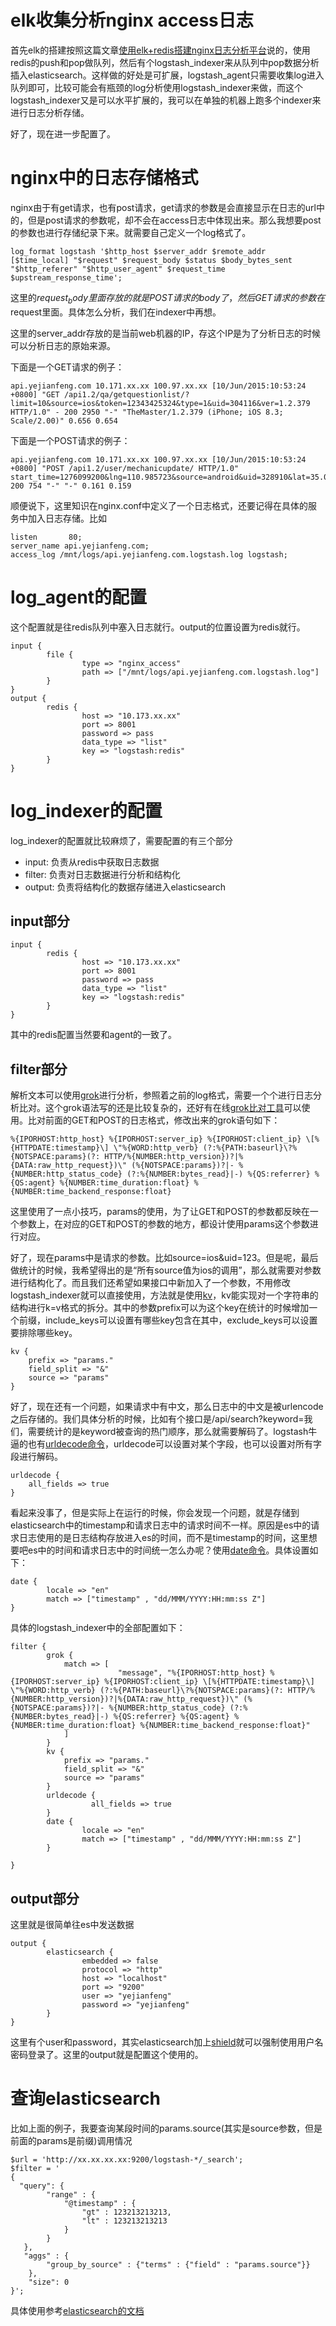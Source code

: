 # elk收集分析nginx access日志

首先elk的搭建按照这篇文章[使用elk+redis搭建nginx日志分析平台](http://www.cnblogs.com/yjf512/p/4199105.html)说的，使用redis的push和pop做队列，然后有个logstash_indexer来从队列中pop数据分析插入elasticsearch。这样做的好处是可扩展，logstash_agent只需要收集log进入队列即可，比较可能会有瓶颈的log分析使用logstash_indexer来做，而这个logstash_indexer又是可以水平扩展的，我可以在单独的机器上跑多个indexer来进行日志分析存储。

好了，现在进一步配置了。

# nginx中的日志存储格式

nginx由于有get请求，也有post请求，get请求的参数是会直接显示在日志的url中的，但是post请求的参数呢，却不会在access日志中体现出来。那么我想要post的参数也进行存储纪录下来。就需要自己定义一个log格式了。

    log_format logstash '$http_host $server_addr $remote_addr [$time_local] "$request" $request_body $status $body_bytes_sent "$http_referer" "$http_user_agent" $request_time $upstream_response_time';

这里的$request_body里面存放的就是POST请求的body了，然后GET请求的参数在$request里面。具体怎么分析，我们在indexer中再想。

这里的server_addr存放的是当前web机器的IP，存这个IP是为了分析日志的时候可以分析日志的原始来源。

下面是一个GET请求的例子：

    api.yejianfeng.com 10.171.xx.xx 100.97.xx.xx [10/Jun/2015:10:53:24 +0800] "GET /api1.2/qa/getquestionlist/?limit=10&source=ios&token=12343425324&type=1&uid=304116&ver=1.2.379 HTTP/1.0" - 200 2950 "-" "TheMaster/1.2.379 (iPhone; iOS 8.3; Scale/2.00)" 0.656 0.654

下面是一个POST请求的例子：

    api.yejianfeng.com 10.171.xx.xx 100.97.xx.xx [10/Jun/2015:10:53:24 +0800] "POST /api1.2/user/mechanicupdate/ HTTP/1.0" start_time=1276099200&lng=110.985723&source=android&uid=328910&lat=35.039471&city=140800 200 754 "-" "-" 0.161 0.159

顺便说下，这里知识在nginx.conf中定义了一个日志格式，还要记得在具体的服务中加入日志存储。比如

    listen       80;
    server_name api.yejianfeng.com;
    access_log /mnt/logs/api.yejianfeng.com.logstash.log logstash;

# log_agent的配置

这个配置就是往redis队列中塞入日志就行。output的位置设置为redis就行。

    input {
            file {
                    type => "nginx_access"
                    path => ["/mnt/logs/api.yejianfeng.com.logstash.log"]
            }
    }
    output {
            redis {
                    host => "10.173.xx.xx"
                    port => 8001
                    password => pass
                    data_type => "list"
                    key => "logstash:redis"
            }
    }

# log_indexer的配置

log_indexer的配置就比较麻烦了，需要配置的有三个部分

* input: 负责从redis中获取日志数据
* filter:  负责对日志数据进行分析和结构化
* output: 负责将结构化的数据存储进入elasticsearch

## input部分

    input {
            redis {
                    host => "10.173.xx.xx"
                    port => 8001
                    password => pass
                    data_type => "list"
                    key => "logstash:redis"
            }
    }

其中的redis配置当然要和agent的一致了。

## filter部分

解析文本可以使用[grok](https://www.elastic.co/guide/en/logstash/current/plugins-filters-grok.html)进行分析，参照着之前的log格式，需要一个个进行日志分析比对。这个grok语法写的还是比较复杂的，还好有在线[grok比对工具](http://grokconstructor.appspot.com/do/match)可以使用。比对前面的GET和POST的日志格式，修改出来的grok语句如下：

    %{IPORHOST:http_host} %{IPORHOST:server_ip} %{IPORHOST:client_ip} \[%{HTTPDATE:timestamp}\] \"%{WORD:http_verb} (?:%{PATH:baseurl}\?%{NOTSPACE:params}(?: HTTP/%{NUMBER:http_version})?|%{DATA:raw_http_request})\" (%{NOTSPACE:params})?|- %{NUMBER:http_status_code} (?:%{NUMBER:bytes_read}|-) %{QS:referrer} %{QS:agent} %{NUMBER:time_duration:float} %{NUMBER:time_backend_response:float}

这里使用了一点小技巧，params的使用，为了让GET和POST的参数都反映在一个参数上，在对应的GET和POST的参数的地方，都设计使用params这个参数进行对应。

好了，现在params中是请求的参数。比如source=ios&uid=123。但是呢，最后做统计的时候，我希望得出的是“所有source值为ios的调用”，那么就需要对参数进行结构化了。而且我们还希望如果接口中新加入了一个参数，不用修改logstash_indexer就可以直接使用，方法就是使用[kv](http://logstash.net/docs/1.4.0.rc1/filters/kv)，kv能实现对一个字符串的结构进行k=v格式的拆分。其中的参数prefix可以为这个key在统计的时候增加一个前缀，include_keys可以设置有哪些key包含在其中，exclude_keys可以设置要排除哪些key。

    kv {
        prefix => "params."
        field_split => "&"
        source => "params"
    }

好了，现在还有一个问题，如果请求中有中文，那么日志中的中文是被urlencode之后存储的。我们具体分析的时候，比如有个接口是/api/search?keyword=我们，需要统计的是keyword被查询的热门顺序，那么就需要解码了。logstash牛逼的也有[urldecode命令](http://logstash.net/docs/1.4.0.rc1/filters/urldecode)，urldecode可以设置对某个字段，也可以设置对所有字段进行解码。

    urldecode {
        all_fields => true
    }

看起来没事了，但是实际上在运行的时候，你会发现一个问题，就是存储到elasticsearch中的timestamp和请求日志中的请求时间不一样。原因是es中的请求日志使用的是日志结构存放进入es的时间，而不是timestamp的时间，这里想要吧es中的时间和请求日志中的时间统一怎么办呢？使用[date命令](http://logstash.net/docs/1.4.0.rc1/filters/date)。具体设置如下：
    
    date {
            locale => "en"
            match => ["timestamp" , "dd/MMM/YYYY:HH:mm:ss Z"]
    }

具体的logstash_indexer中的全部配置如下：

    filter {
            grok {
                match => [
                            "message", "%{IPORHOST:http_host} %{IPORHOST:server_ip} %{IPORHOST:client_ip} \[%{HTTPDATE:timestamp}\] \"%{WORD:http_verb} (?:%{PATH:baseurl}\?%{NOTSPACE:params}(?: HTTP/%{NUMBER:http_version})?|%{DATA:raw_http_request})\" (%{NOTSPACE:params})?|- %{NUMBER:http_status_code} (?:%{NUMBER:bytes_read}|-) %{QS:referrer} %{QS:agent} %{NUMBER:time_duration:float} %{NUMBER:time_backend_response:float}"
                ]
            }
            kv {
                prefix => "params."
                field_split => "&"
                source => "params"
            }
            urldecode {
                      all_fields => true
            }
            date {
                    locale => "en"
                    match => ["timestamp" , "dd/MMM/YYYY:HH:mm:ss Z"]
            }

    }


## output部分

这里就是很简单往es中发送数据

    output {
            elasticsearch {
                    embedded => false
                    protocol => "http"
                    host => "localhost"
                    port => "9200"
                    user => "yejianfeng"
                    password => "yejianfeng"
            }
    }

这里有个user和password，其实elasticsearch加上[shield](https://www.elastic.co/downloads/shield)就可以强制使用用户名密码登录了。这里的output就是配置这个使用的。

# 查询elasticsearch

比如上面的例子，我要查询某段时间的params.source(其实是source参数，但是前面的params是前缀)调用情况

    $url = 'http://xx.xx.xx.xx:9200/logstash-*/_search';
    $filter = '
    {
      "query": {
            "range" : {
                "@timestamp" : {
                    "gt" : 123213213213,
                    "lt" : 123213213213
                }
            }
       },
       "aggs" : {
            "group_by_source" : {"terms" : {"field" : "params.source"}}
        },
        "size": 0
    }';

具体使用参考[elasticsearch的文档](http://es.xiaoleilu.com/010_Intro/00_README.html)
